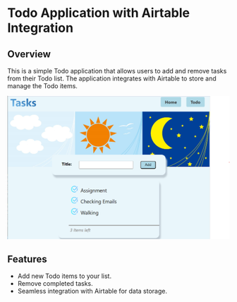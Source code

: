 
# Todo Application with Airtable Integration

## Overview

This is a simple Todo application that allows users to add and remove tasks from their Todo list. The application integrates with Airtable to store and manage the Todo items.

![Todo App Screenshot](https://github.com/JafariM/react-todo/blob/main/src/components/img/todo.png?raw=true)



## Features

- Add new Todo items to your list.
- Remove completed tasks.
- Seamless integration with Airtable for data storage.


